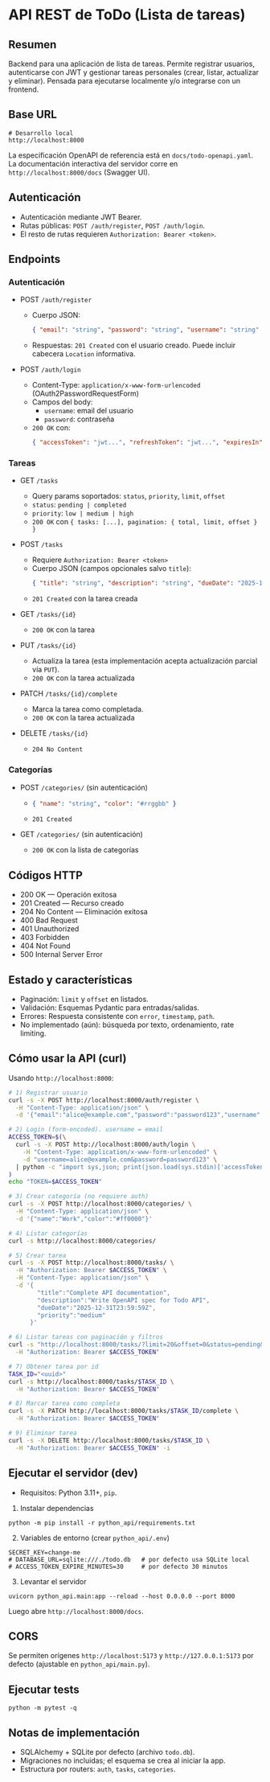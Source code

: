 # API REST de ToDo (Lista de tareas)

## Resumen

Backend para una aplicación de lista de tareas. Permite registrar usuarios, autenticarse con JWT y gestionar tareas personales (crear, listar, actualizar y eliminar). Pensada para ejecutarse localmente y/o integrarse con un frontend.

## Base URL

```
# Desarrollo local
http://localhost:8000
```

La especificación OpenAPI de referencia está en `docs/todo-openapi.yaml`. La documentación interactiva del servidor corre en `http://localhost:8000/docs` (Swagger UI).

## Autenticación

- Autenticación mediante JWT Bearer.
- Rutas públicas: `POST /auth/register`, `POST /auth/login`.
- El resto de rutas requieren `Authorization: Bearer <token>`.

## Endpoints

### Autenticación

- POST `/auth/register`
  - Cuerpo JSON:
    ```json
    { "email": "string", "password": "string", "username": "string" }
    ```
  - Respuestas: `201 Created` con el usuario creado. Puede incluir cabecera `Location` informativa.

- POST `/auth/login`
  - Content-Type: `application/x-www-form-urlencoded` (OAuth2PasswordRequestForm)
  - Campos del body:
    - `username`: email del usuario
    - `password`: contraseña
  - `200 OK` con:
    ```json
    { "accessToken": "jwt...", "refreshToken": "jwt...", "expiresIn": 1800 }
    ```

### Tareas

- GET `/tasks`
  - Query params soportados: `status`, `priority`, `limit`, `offset`
  - `status`: `pending | completed`
  - `priority`: `low | medium | high`
  - `200 OK` con `{ tasks: [...], pagination: { total, limit, offset } }`

- POST `/tasks`
  - Requiere `Authorization: Bearer <token>`
  - Cuerpo JSON (campos opcionales salvo `title`):
    ```json
    { "title": "string", "description": "string", "dueDate": "2025-12-31T23:59:59Z", "priority": "medium", "categoryId": "<uuid>" }
    ```
  - `201 Created` con la tarea creada

- GET `/tasks/{id}`
  - `200 OK` con la tarea

- PUT `/tasks/{id}`
  - Actualiza la tarea (esta implementación acepta actualización parcial vía `PUT`).
  - `200 OK` con la tarea actualizada

- PATCH `/tasks/{id}/complete`
  - Marca la tarea como completada.
  - `200 OK` con la tarea actualizada

- DELETE `/tasks/{id}`
  - `204 No Content`

### Categorías

- POST `/categories/` (sin autenticación)
  - ```json
    { "name": "string", "color": "#rrggbb" }
    ```
  - `201 Created`

- GET `/categories/` (sin autenticación)
  - `200 OK` con la lista de categorías

## Códigos HTTP

- 200 OK — Operación exitosa
- 201 Created — Recurso creado
- 204 No Content — Eliminación exitosa
- 400 Bad Request
- 401 Unauthorized
- 403 Forbidden
- 404 Not Found
- 500 Internal Server Error

## Estado y características

- Paginación: `limit` y `offset` en listados.
- Validación: Esquemas Pydantic para entradas/salidas.
- Errores: Respuesta consistente con `error`, `timestamp`, `path`.
- No implementado (aún): búsqueda por texto, ordenamiento, rate limiting.

## Cómo usar la API (curl)

Usando `http://localhost:8000`:

```bash
# 1) Registrar usuario
curl -s -X POST http://localhost:8000/auth/register \
  -H "Content-Type: application/json" \
  -d '{"email":"alice@example.com","password":"password123","username":"alice"}'

# 2) Login (form-encoded). username = email
ACCESS_TOKEN=$(\
  curl -s -X POST http://localhost:8000/auth/login \
    -H "Content-Type: application/x-www-form-urlencoded" \
    -d "username=alice@example.com&password=password123" \
  | python -c "import sys,json; print(json.load(sys.stdin)['accessToken'])" \
)
echo "TOKEN=$ACCESS_TOKEN"

# 3) Crear categoría (no requiere auth)
curl -s -X POST http://localhost:8000/categories/ \
  -H "Content-Type: application/json" \
  -d '{"name":"Work","color":"#ff0000"}'

# 4) Listar categorías
curl -s http://localhost:8000/categories/

# 5) Crear tarea
curl -s -X POST http://localhost:8000/tasks/ \
  -H "Authorization: Bearer $ACCESS_TOKEN" \
  -H "Content-Type: application/json" \
  -d '{
        "title":"Complete API documentation",
        "description":"Write OpenAPI spec for Todo API",
        "dueDate":"2025-12-31T23:59:59Z",
        "priority":"medium"
      }'

# 6) Listar tareas con paginación y filtros
curl -s "http://localhost:8000/tasks/?limit=20&offset=0&status=pending&priority=medium" \
  -H "Authorization: Bearer $ACCESS_TOKEN"

# 7) Obtener tarea por id
TASK_ID="<uuid>"
curl -s http://localhost:8000/tasks/$TASK_ID \
  -H "Authorization: Bearer $ACCESS_TOKEN"

# 8) Marcar tarea como completa
curl -s -X PATCH http://localhost:8000/tasks/$TASK_ID/complete \
  -H "Authorization: Bearer $ACCESS_TOKEN"

# 9) Eliminar tarea
curl -s -X DELETE http://localhost:8000/tasks/$TASK_ID \
  -H "Authorization: Bearer $ACCESS_TOKEN" -i
```

## Ejecutar el servidor (dev)

- Requisitos: Python 3.11+, `pip`.

1) Instalar dependencias

```
python -m pip install -r python_api/requirements.txt
```

2) Variables de entorno (crear `python_api/.env`)

```
SECRET_KEY=change-me
# DATABASE_URL=sqlite:///./todo.db   # por defecto usa SQLite local
# ACCESS_TOKEN_EXPIRE_MINUTES=30     # por defecto 30 minutos
```

3) Levantar el servidor

```
uvicorn python_api.main:app --reload --host 0.0.0.0 --port 8000
```

Luego abre `http://localhost:8000/docs`.

## CORS

Se permiten orígenes `http://localhost:5173` y `http://127.0.0.1:5173` por defecto (ajustable en `python_api/main.py`).

## Ejecutar tests

```
python -m pytest -q
```

## Notas de implementación

- SQLAlchemy + SQLite por defecto (archivo `todo.db`).
- Migraciones no incluidas; el esquema se crea al iniciar la app.
- Estructura por routers: `auth`, `tasks`, `categories`.

